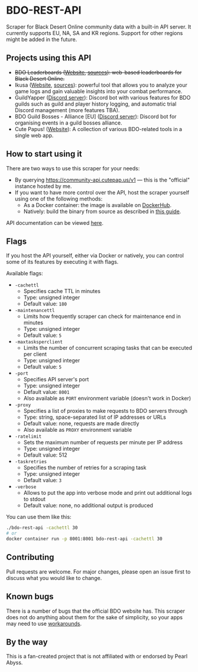 # BDO-REST-API
Scraper for Black Desert Online community data with a built-in API server. It currently supports EU, NA, SA and KR regions. Support for other regions might be added in the future.

## Projects using this API
- ~~BDO Leaderboards ([Website](https://bdo.hemlo.cc/leaderboards), [sources](https://github.com/man90es/BDO-Leaderboards)): web-based leaderboards for Black Desert Online.~~
- Ikusa ([Website](https://ikusa.site), [sources](https://github.com/sch-28/ikusa_api)): powerful tool that allows you to analyze your game logs and gain valuable insights into your combat performance.
- GuildYapper ([Discord server](https://discord.gg/x2nKYuu2Z2)): Discord bot with various features for BDO guilds such as guild and player history logging, and automatic trial Discord management (more features TBA).
- BDO Guild Bosses - Alliance [EU] ([Discord server](https://discord.gg/735bYrQWKr)): Discord bot for organising events in a guild bosses alliance.
- Cute Papus! ([Website](https://cutepap.us)): A collection of various BDO-related tools in a single web app.

## How to start using it
There are two ways to use this scraper for your needs:
* By querying https://community-api.cutepap.us/v1 — this is the "official" instance hosted by me.
* If you want to have more control over the API, host the scraper yourself using one of the following methods:
  - As a Docker container: the image is available on [DockerHub](https://hub.docker.com/r/man90/bdo-rest-api).
  - Natively: build the binary from source as described in [this guide](docs/buildingFromSource.md).

API documentation can be viewed [here](https://man90es.github.io/BDO-REST-API/).

## Flags
If you host the API yourself, either via Docker or natively, you can control some of its features by executing it with flags.

Available flags:
- `-cachettl`
	- Specifies cache TTL in minutes
	- Type: unsigned integer
	- Default value: `180`
- `-maintenancettl`
	- Limits how frequently scraper can check for maintenance end in minutes
	- Type: unsigned integer
	- Default value: `5`
- `-maxtasksperclient`
	- Limits the number of concurrent scraping tasks that can be executed per client
	- Type: unsigned integer
	- Default value: `5`
- `-port`
	- Specifies API server's port
	- Type: unsigned integer
	- Default value: `8001`
	- Also available as `PORT` environment variable (doesn't work in Docker)
- `-proxy`
	- Specifies a list of proxies to make requests to BDO servers through
	- Type: string, space-separated list of IP addresses or URLs
	- Default value: none, requests are made directly
	- Also available as `PROXY` environment variable
- `-ratelimit`
	- Sets the maximum number of requests per minute per IP address
	- Type: unsigned integer
	- Default value: 512
- `-taskretries`
	- Specifies the number of retries for a scraping task
	- Type: unsigned integer
	- Default value: `3`
- `-verbose`
	- Allows to put the app into verbose mode and print out additional logs to stdout
	- Default value: none, no additional output is produced

You can use them like this:
```bash
./bdo-rest-api -cachettl 30
# or
docker container run -p 8001:8001 bdo-rest-api -cachettl 30
```

## Contributing
Pull requests are welcome. For major changes, please open an issue first to discuss what you would like to change.

## Known bugs
There is a number of bugs that the official BDO website has. This scraper does not do anything about them for the sake of simplicity, so your apps may need to use [workarounds](docs/brokenStuff.md).

## By the way
This is a fan-created project that is not affiliated with or endorsed by Pearl Abyss.
